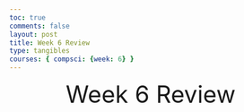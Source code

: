 ```yaml
---
toc: true
comments: false
layout: post
title: Week 6 Review
type: tangibles
courses: { compsci: {week: 6} }
---
```


<div align="center" style="font-size: 3em;">Week 6 Review</div>